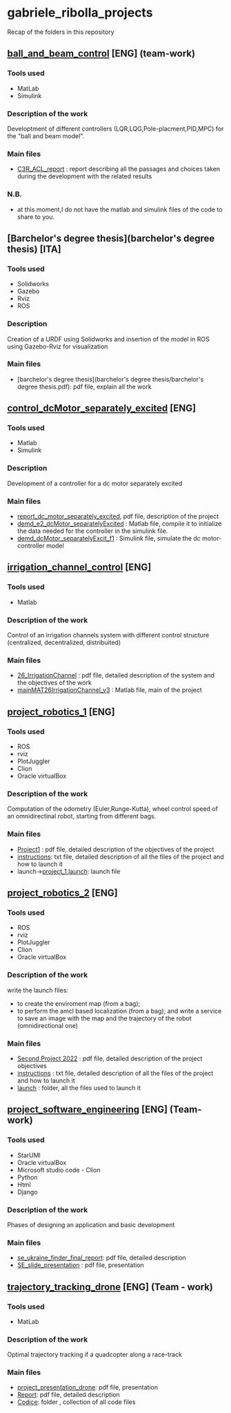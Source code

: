 # gabriele_ribolla_projects
Recap of the folders in this repository

## [ball_and_beam_control](ball_and_beam_control) [ENG] (team-work)
### Tools used
- MatLab
- Simulink
### Description of the work
Developtment of different controllers (LQR,LQG,Pole-placment,PID,MPC) for the "ball and beam model".
### Main files
- [C3R_ACL_report](ball_and_beam_control/C3R_ACL_report.pdf) : report describing all the passages and choices taken during the development with the related results 
### N.B.
- at this moment,I do not have the matlab and simulink files of the code to share to you. 

## [Barchelor's degree thesis](barchelor's degree thesis) [ITA]
### Tools used
- Solidworks
- Gazebo
- Rviz 
- ROS
### Description
Creation of a URDF using Solidworks and insertion 
of the model in ROS using Gazebo-Rviz for visualization
### Main files
- [barchelor's degree thesis](barchelor's degree thesis/barchelor's degree thesis.pdf): pdf file, explain all the work

## [control_dcMotor_separately_excited](control_dcMotor_separately_excited) [ENG]
### Tools used
- Matlab 
- Simulink
### Description
Development of a controller for a dc motor separately excited
### Main files
- [report_dc_motor_separately_excited](control_dcMotor_separately_excited/report_dc_motor_separately_excited.pdf), pdf file, description of the project
- [demd_e2_dcMotor_separatelyExcited](control_dcMotor_separately_excited/demd_e2_dcMotor_separatelyExcited.m) : Matlab file, compile it to initialize the data needed for the controller in the simulink file.
- [demd_dcMotor_separatelyExcit_f1](control_dcMotor_separately_excited/demd_dcMotor_separatelyExcit_f1.slx) : Simulink file, simulate the dc motor-controller model
## [irrigation_channel_control](irrigation_channel_control) [ENG]
### Tools used
- Matlab 
### Description of the work
Control of an irrigation channels system with different control structure (centralized, decentralized, distribuited)
### Main files
- [26_IrrigationChannel](irrigation_channel_control/26_IrrigationChannel.pdf) : pdf file, detailed description of the system and the  objectives of the work
- [mainMAT26IrrigationChannel_v3](irrigation_channel_control/mainMAT26IrrigationChannel_v3.m) : Matlab file, main of the project

## [project_robotics_1](project_robotics_1) [ENG]
### Tools used
- ROS
- rviz
- PlotJuggler
- Clion
- Oracle virtualBox
### Description of the work
Computation of the odometry (Euler,Runge-Kutta), wheel control speed of an omnidirectinal robot, starting from different bags.
### Main files
- [Project1](project_robotics_1/Project1.pdf) : pdf file, detailed description of the objectives of the project
- [instructions](project_robotics_1/instructions.txt): txt file, detailed description of all the files of the  project and how to launch it
- launch->[project_1.launch](project_robotics_1/launch/project_1.launch): launch file

## [project_robotics_2](project_robotics_2) [ENG]
### Tools used
- ROS
- rviz
- PlotJuggler
- Clion
- Oracle virtualBox
### Description of the work
write the launch files: 
- to create the enviroment map (from a bag);
- to perform the amcl based localization (from a bag);
and write a service to save an image with the map and the trajectory of the robot (omnidirectional one)

### Main files
- [Second Project 2022](project_robotics_2/Second_Project_2022.pdf) : pdf file, detailed description of the project objectives
- [instructions](project_robotics_2/instructions.txt) : txt file, detailed description of all the files of the project and how to launch it
- [launch](project_robotics_2/launch) : folder, all the files used to launch it
## [project_software_engineering](project_software_engineering) [ENG] (Team-work)
### Tools used
- StarUMl
- Oracle virtualBox
- Microsoft studio code - Clion 
- Python
- Html
- Django
### Description of the work
Phases of designing an application and basic development
### Main files
- [se_ukraine_finder_final_report](project_software_engineering/se_ukraine_finder_final_report.pdf): pdf file, detailed description 
- [SE_slide_presentation](project_software_engineering/SE_slide_presentation.pdf) : pdf file, presentation 

## [trajectory_tracking_drone](trajectory_tracking_drone) [ENG] (Team - work)
### Tools used
- MatLab
### Description of the work
Optimal trajectory tracking if a quadcopter along a race-track
### Main files
- [project_presentation_drone](trajectory_tracking_drone/project_presentation_drone.pdf): pdf file, presentation 
- [Report](trajectory_tracking_drone/Report.pdf): pdf file, detailed description 
- [Codice](trajectory_tracking_drone/Codice): folder , collection of all code files 
